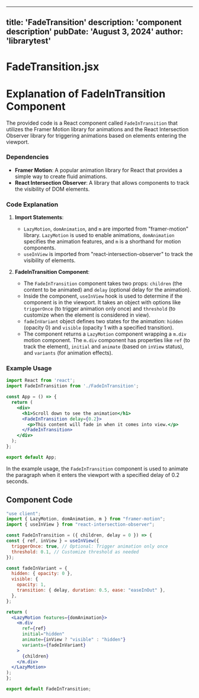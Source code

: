 ---
  title: 'FadeTransition'
  description: 'component description'
  pubDate: 'August 3, 2024'
  author: 'librarytest'
  ---
  
  
  
  # FadeTransition.jsx
  # Explanation of FadeInTransition Component

The provided code is a React component called `FadeInTransition` that utilizes the Framer Motion library for animations and the React Intersection Observer library for triggering animations based on elements entering the viewport.

### Dependencies
- **Framer Motion**: A popular animation library for React that provides a simple way to create fluid animations.
- **React Intersection Observer**: A library that allows components to track the visibility of DOM elements.

### Code Explanation
1. **Import Statements**:
   - `LazyMotion`, `domAnimation`, and `m` are imported from "framer-motion" library. `LazyMotion` is used to enable animations, `domAnimation` specifies the animation features, and `m` is a shorthand for motion components.
   - `useInView` is imported from "react-intersection-observer" to track the visibility of elements.

2. **FadeInTransition Component**:
   - The `FadeInTransition` component takes two props: `children` (the content to be animated) and `delay` (optional delay for the animation).
   - Inside the component, `useInView` hook is used to determine if the component is in the viewport. It takes an object with options like `triggerOnce` (to trigger animation only once) and `threshold` (to customize when the element is considered in view).
   - `fadeInVariant` object defines two states for the animation: `hidden` (opacity 0) and `visible` (opacity 1 with a specified transition).
   - The component returns a `LazyMotion` component wrapping a `m.div` motion component. The `m.div` component has properties like `ref` (to track the element), `initial` and `animate` (based on `inView` status), and `variants` (for animation effects).

### Example Usage
```jsx
import React from 'react';
import FadeInTransition from './FadeInTransition';

const App = () => {
  return (
    <div>
      <h1>Scroll down to see the animation</h1>
      <FadeInTransition delay={0.2}>
        <p>This content will fade in when it comes into view.</p>
      </FadeInTransition>
    </div>
  );
};

export default App;
```

In the example usage, the `FadeInTransition` component is used to animate the paragraph when it enters the viewport with a specified delay of 0.2 seconds.
  
  ## Component Code
  ```jsx
  "use client";
import { LazyMotion, domAnimation, m } from "framer-motion";
import { useInView } from "react-intersection-observer";

const FadeInTransition = ({ children, delay = 0 }) => {
  const { ref, inView } = useInView({
    triggerOnce: true, // Optional: Trigger animation only once
    threshold: 0.1, // Customize threshold as needed
  });

  const fadeInVariant = {
    hidden: { opacity: 0 },
    visible: {
      opacity: 1,
      transition: { delay, duration: 0.5, ease: "easeInOut" },
    },
  };

  return (
    <LazyMotion features={domAnimation}>
      <m.div
        ref={ref}
        initial="hidden"
        animate={inView ? "visible" : "hidden"}
        variants={fadeInVariant}
      >
        {children}
      </m.div>
    </LazyMotion>
  );
};

export default FadeInTransition;
  ```
  